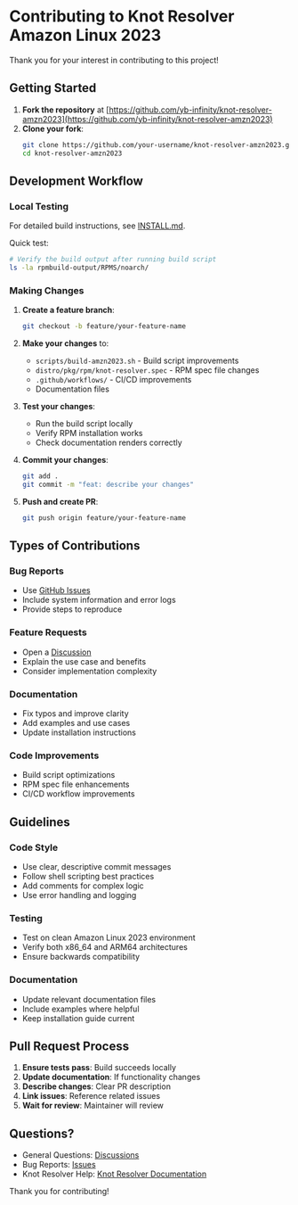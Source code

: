 # Contributing to Knot Resolver Amazon Linux 2023

Thank you for your interest in contributing to this project!

## Getting Started

1. **Fork the repository** at [https://github.com/yb-infinity/knot-resolver-amzn2023](https://github.com/yb-infinity/knot-resolver-amzn2023)
2. **Clone your fork**:
   ```bash
   git clone https://github.com/your-username/knot-resolver-amzn2023.git
   cd knot-resolver-amzn2023
   ```

## Development Workflow

### Local Testing

For detailed build instructions, see [INSTALL.md](INSTALL.md#building-from-source).

Quick test:
```bash
# Verify the build output after running build script
ls -la rpmbuild-output/RPMS/noarch/
```

### Making Changes

1. **Create a feature branch**:
   ```bash
   git checkout -b feature/your-feature-name
   ```

2. **Make your changes** to:
   - `scripts/build-amzn2023.sh` - Build script improvements
   - `distro/pkg/rpm/knot-resolver.spec` - RPM spec file changes
   - `.github/workflows/` - CI/CD improvements
   - Documentation files

3. **Test your changes**:
   - Run the build script locally
   - Verify RPM installation works
   - Check documentation renders correctly

4. **Commit your changes**:
   ```bash
   git add .
   git commit -m "feat: describe your changes"
   ```

5. **Push and create PR**:
   ```bash
   git push origin feature/your-feature-name
   ```

## Types of Contributions

### Bug Reports
- Use [GitHub Issues](https://github.com/yb-infinity/knot-resolver-amzn2023/issues)
- Include system information and error logs
- Provide steps to reproduce

### Feature Requests
- Open a [Discussion](https://github.com/yb-infinity/knot-resolver-amzn2023/discussions)
- Explain the use case and benefits
- Consider implementation complexity

### Documentation
- Fix typos and improve clarity
- Add examples and use cases
- Update installation instructions

### Code Improvements
- Build script optimizations
- RPM spec file enhancements
- CI/CD workflow improvements

## Guidelines

### Code Style
- Use clear, descriptive commit messages
- Follow shell scripting best practices
- Add comments for complex logic
- Use error handling and logging

### Testing
- Test on clean Amazon Linux 2023 environment
- Verify both x86_64 and ARM64 architectures
- Ensure backwards compatibility

### Documentation
- Update relevant documentation files
- Include examples where helpful
- Keep installation guide current

## Pull Request Process

1. **Ensure tests pass**: Build succeeds locally
2. **Update documentation**: If functionality changes
3. **Describe changes**: Clear PR description
4. **Link issues**: Reference related issues
5. **Wait for review**: Maintainer will review

## Questions?

- General Questions: [Discussions](https://github.com/yb-infinity/knot-resolver-amzn2023/discussions)
- Bug Reports: [Issues](https://github.com/yb-infinity/knot-resolver-amzn2023/issues)
- Knot Resolver Help: [Knot Resolver Documentation](https://knot-resolver.readthedocs.io/)

Thank you for contributing!
